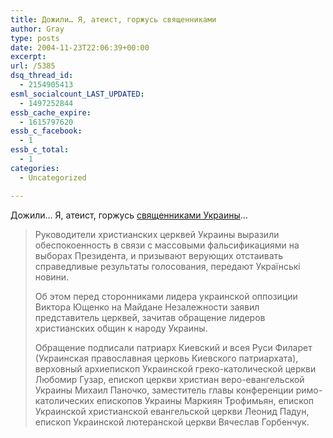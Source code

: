 ```yaml
---
title: Дожили… Я, атеист, горжусь священниками
author: Gray
type: posts
date: 2004-11-23T22:06:39+00:00
excerpt:
url: /5385
dsq_thread_id:
  - 2154905413
esml_socialcount_LAST_UPDATED:
  - 1497252844
essb_cache_expire:
  - 1615797620
essb_c_facebook:
  - 1
essb_c_total:
  - 1
categories:
  - Uncategorized

---
```








Дожили&#8230; Я, атеист, горжусь <a href="http://www.korrespondent.net/main/107503" target="_blank">священниками Украины</a>&#8230;

> Руководители христианских церквей Украины выразили обеспокоенность в связи с массовыми фальсификациями на выборах Президента, и призывают верующих отстаивать справедливые результаты голосования, передают Українські новини.
> 
> Об этом перед сторонниками лидера украинской оппозиции Виктора Ющенко на Майдане Незалежности заявил представитель церквей, зачитав обращение лидеров христианских общин к народу Украины.
> 
> Обращение подписали патриарх Киевский и всея Руси Филарет (Украинская православная церковь Киевского патриархата), верховный архиепископ Украинской греко-католической церкви Любомир Гузар, епископ церкви христиан веро-евангельской Украины Михаил Паночко, заместитель главы конференции римо-католических епископов Украины Маркиян Трофимьян, епископ Украинской христианской евангельской церкви Леонид Падун, епископ Украинской лютеранской церкви Вячеслав Горбенчук.